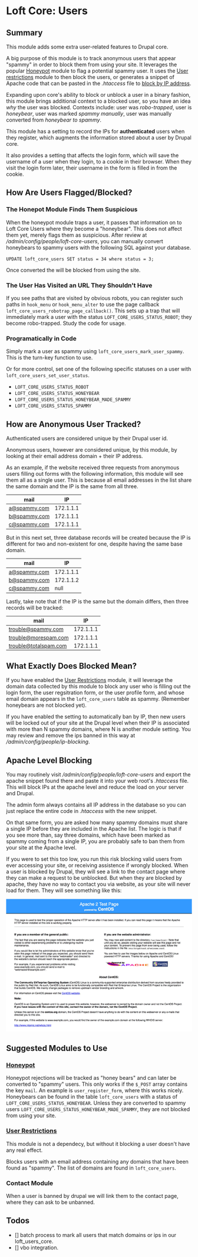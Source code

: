 # Loft Core: Users

## Summary

This module adds some extra user-related features to Drupal core.

A big purpose of this module is to track anonymous users that appear "spammy" in order to block them from using your site.  It leverages the popular [Honeypot](https://www.drupal.org/project/honeypot) module to flag a potential spammy user.  It uses the [User restrictions](https://www.drupal.org/project/user_restrictions) module to then block the users, or generates a snippet of Apache code that can be pasted in the _.htaccess_ file to [block by IP address](http://www.htaccess-guide.com/deny-visitors-by-ip-address/).

Expanding upon core's ability to block or unblock a user in a binary fashion, this module brings additional context to a blocked user, so you have an idea _why_ the user was blocked.  Contexts include: user was _robo-trapped_, user is _honeybear_, user was marked _spammy manually_, user was manually converted from _honeybear to spammy_.

This module has a setting to record the IPs for **authenticated** users when they register, which augments the information stored about a user by Drupal core.

It also provides a setting that affects the login form, which will save the username of a user when they login, to a cookie in their browser.  When they visit the login form later, their username in the form is filled in from the cookie.

## How Are Users Flagged/Blocked?

### The Honepot Module Finds Them Suspicious

When the honeypot module traps a user, it passes that information on to Loft Core Users where they become a "honeybear".  This does not affect them yet, merely flags them as suspicious.  After review at _/admin/config/people/loft-core-users_, you can manually convert honeybears to spammy users with the following SQL against your database.

    UPDATE loft_core_users SET status = 34 where status = 3;
    
    
    
Once converted the will be blocked from using the site.
    
### The User Has Visited an URL They Shouldn't Have

If you see paths that are visited by obvious robots, you can register such paths in `hook_menu` or `hook_menu_alter` to use the page callback `loft_core_users_robotrap_page_callback()`.  This sets up a trap that will immediately mark a user with the status `LOFT_CORE_USERS_STATUS_ROBOT`; they become robo-trapped.  Study the code for usage.

### Programatically in Code

Simply mark a user as spammy using `loft_core_users_mark_user_spammy`.  This is the turn-key function to use.

Or for more control, set one of the following specific statuses on a user with `loft_core_users_set_user_status`.

* `LOFT_CORE_USERS_STATUS_ROBOT`
* `LOFT_CORE_USERS_STATUS_HONEYBEAR`
* `LOFT_CORE_USERS_STATUS_HONEYBEAR_MADE_SPAMMY`
* `LOFT_CORE_USERS_STATUS_SPAMMY`

## How are Anonymous User Tracked?

Authenticated users are considered unique by their Drupal user id.  

Anonymous users, however are considered unique, by this module, by looking at their email address domain + their IP address.

As an example, if the website received three requests from anonymous users filling out forms with the following information, this module will see them all as a single user.  This is because all email addresses in the list share the same domain and the IP is the same from all three.

| mail | IP |
|----------|----------|
| a@spammy.com | 172.1.1.1 |
| b@spammy.com | 172.1.1.1 |
| c@spammy.com | 172.1.1.1 |

But in this next set, three database records will be created because the IP is different for two and non-existent for one, despite having the same base domain.

| mail | IP |
|----------|----------|
| a@spammy.com | 172.1.1.1 |
| b@spammy.com | 172.1.1.2 |
| c@spammy.com | null |

Lastly, take note that if the IP is the same but the domain differs, then three records will be tracked:

| mail | IP |
|----------|----------|
| trouble@spammy.com | 172.1.1.1 |
| trouble@morespam.com | 172.1.1.1 |
| trouble@totalspam.com | 172.1.1.1 |

## What Exactly Does Blocked Mean?

If you have enabled the [User Restrictions](https://www.drupal.org/project/user_restrictions) module, it will leverage the domain data collected by this module to block any user who is filling out the login form, the user regsitration form, or the user profile form, and whose email domain appears in the `loft_core_users` table as spammy. (Remember honeybears are not blocked yet).

If you have enabled the setting to automatically ban by IP, then new users will be locked out of your site at the Drupal level when their IP is associated with more than N spammy domains, where N is another module setting.  You may review and remove the ips banned in this way at _/admin/config/people/ip-blocking_.

## Apache Level Blocking

You may routinely visit _/admin/config/people/loft-core-users_ and export the apache snippet found there and paste it into your web root's _.htaccess_ file.  This will block IPs at the apache level and reduce the load on your server and Drupal.

The admin form always contains all IP address in the database so you can just replace the entire code in _.htaccess_ with the new snippet.

On that same form, you are asked how many spammy domains must share a single IP before they are included in the Apache list.  The logic is that if you see more than, say three domains, which have been marked as spammy coming from a single IP, you are probably safe to ban them from your site at the Apache level.

If you were to set this too low, you run this risk blocking valid users from ever accessing your site, or receiving assistence if wrongly blocked.  When a user is blocked by Drupal, they will see a link to the contact page where they can make a request to be unblocked.  But when they are blocked by apache, they have no way to contact you via website, as your site will never load for them.  They will see something like this:

![Apache blocking](images/users-apache.png)

## Suggested Modules to Use

### [Honeypot](https://www.drupal.org/project/honeypot)

Honeypot rejections will be tracked as "honey bears" and can later be converted to "spammy" users.  This only works if the `$_POST` array contains the key `mail`.  An example is `user_register_form`, where this works nicely.  Honeybears can be found in the table `loft_core_users` with a status of `LOFT_CORE_USERS_STATUS_HONEYBEAR`.  Unless they are converted to spammy users `LOFT_CORE_USERS_STATUS_HONEYBEAR_MADE_SPAMMY`, they are not blocked from using your site.

### [User Restrictions](https://www.drupal.org/project/user_restrictions)

This module is not a dependecy, but without it blocking a user doesn't have any real effect.

Blocks users with an email address containing any domains that have been found as "spammy".  The list of domains are found in `loft_core_users`.

### Contact Module

When a user is banned by drupal we will link them to the contact page, where they can ask to be unbanned.

## Todos

- [] batch process to mark all users that match domains or ips in our loft_users_core.
- [] vbo integration.
